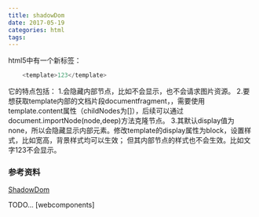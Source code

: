 ```yaml
---
title: shadowDom
date: 2017-05-19
categories: html
tags:
---
```


html5中有一个新标签：
```javascript
    <template>123</template>
```
它的特点包括：
1.会隐藏内部节点，比如<img/>不会显示，也不会请求图片资源。
2.要想获取template内部的文档片段documentfragment，，需要使用template.content属性（childNodes为[]），后续可以通过document.importNode(node,deep)方法克隆节点。
3.其默认display值为none，所以会隐藏显示内部元素。修改template的display属性为block，设置样式，比如宽高，背景样式均可以生效；
但其内部节点的样式也不会生效。比如文字123不会显示。


### 参考资料 
[ShadowDom](https://aotu.io/notes/2016/06/24/Shadow-DOM/)


TODO...
[webcomponents]